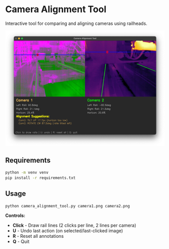 # Camera Alignment Tool

Interactive tool for comparing and aligning cameras using railheads.

![Example](example.png)

## Requirements

```bash
python -m venv venv
pip install -r requirements.txt
```

## Usage

```bash
python camera_alignment_tool.py camera1.png camera2.png
```

**Controls:**
- **Click** - Draw rail lines (2 clicks per line, 2 lines per camera)
- **U** - Undo last action (on selected/last-clicked image)
- **R** - Reset all annotations
- **Q** - Quit
